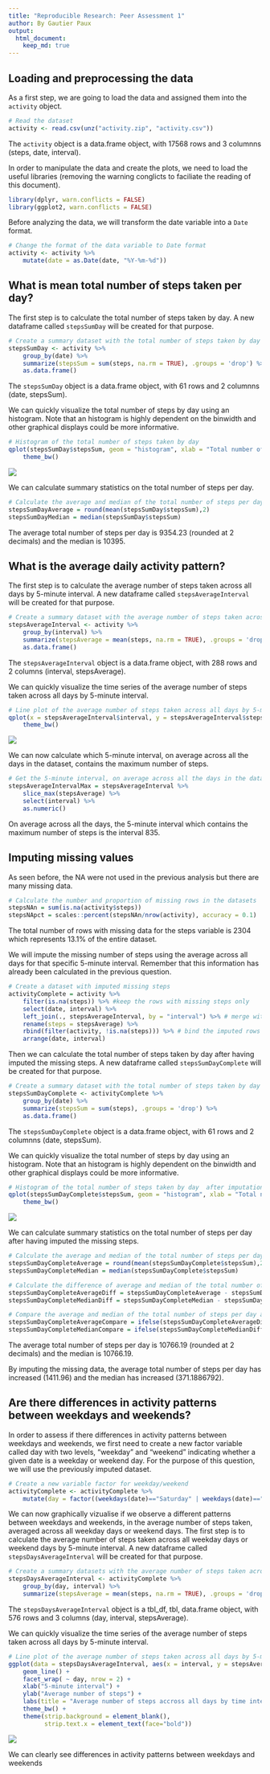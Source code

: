 ```yaml
---
title: "Reproducible Research: Peer Assessment 1"
author: By Gautier Paux
output: 
  html_document:
    keep_md: true
---
```


## Loading and preprocessing the data

As a first step, we are going to load the data and assigned them into the `activity` object.


```r
# Read the dataset
activity <- read.csv(unz("activity.zip", "activity.csv"))
```

The `activity` object is a data.frame object, with 17568 rows and 3 columnns (steps, date, interval).

In order to manipulate the data and create the plots, we need to load the useful libraries (removing the warning conglicts to faciliate the reading of this document).


```r
library(dplyr, warn.conflicts = FALSE)
library(ggplot2, warn.conflicts = FALSE)
```

Before analyzing the data, we will transform the date variable into a `Date` format.


```r
# Change the format of the data variable to Date format
activity <- activity %>% 
    mutate(date = as.Date(date, "%Y-%m-%d"))
```

## What is mean total number of steps taken per day?

The first step is to calculate the total number of steps taken by day. A new dataframe called `stepsSumDay` will be created for that purpose.


```r
# Create a summary dataset with the total number of steps taken by day 
stepsSumDay <- activity %>% 
    group_by(date) %>% 
    summarize(stepsSum = sum(steps, na.rm = TRUE), .groups = 'drop') %>% 
    as.data.frame()
```

The `stepsSumDay` object is a data.frame object, with 61 rows and 2 columnns (date, stepsSum).

We can quickly visualize the total number of steps by day using an histogram. Note that an histogram is highly dependent on the binwidth and other graphical displays could be more informative.


```r
# Histogram of the total number of steps taken by day 
qplot(stepsSumDay$stepsSum, geom = "histogram", xlab = "Total number of steps per day", main = "Total number of steps per day", binwidth = 500) +
    theme_bw()
```

![](PA1_template_files/figure-html/unnamed-chunk-5-1.png)<!-- -->

We can calculate summary statistics on the total number of steps per day.


```r
# Calculate the average and median of the total number of steps per day
stepsSumDayAverage = round(mean(stepsSumDay$stepsSum),2)
stepsSumDayMedian = median(stepsSumDay$stepsSum)
```
The average total number of steps per day is 9354.23 (rounded at 2 decimals) and the median is 10395.

## What is the average daily activity pattern?


The first step is to calculate the average number of steps taken across all days by 5-minute interval. A new dataframe called `stepsAverageInterval` will be created for that purpose.


```r
# Create a summary dataset with the average number of steps taken across all days by 5-minute interval
stepsAverageInterval <- activity %>% 
    group_by(interval) %>% 
    summarize(stepsAverage = mean(steps, na.rm = TRUE), .groups = 'drop') %>% 
    as.data.frame()
```

The `stepsAverageInterval` object is a data.frame object, with 288 rows and 2 columns (interval, stepsAverage).

We can quickly visualize the time series of the average number of steps taken across all days by 5-minute interval.


```r
# Line plot of the average number of steps taken across all days by 5-minute interval
qplot(x = stepsAverageInterval$interval, y = stepsAverageInterval$stepsAverage, geom = "line", xlab = "5-minute interval", ylab = "Average number of steps", main = "Average number of steps accross all days by time interval")+
    theme_bw()
```

![](PA1_template_files/figure-html/unnamed-chunk-8-1.png)<!-- -->

We can now calculate which 5-minute interval, on average across all the days in the dataset, contains the maximum number of steps.


```r
# Get the 5-minute interval, on average across all the days in the dataset, which contains the maximum number of steps
stepsAverageIntervalMax = stepsAverageInterval %>% 
    slice_max(stepsAverage) %>% 
    select(interval) %>% 
    as.numeric()
```

On average across all the days, the 5-minute interval which contains the maximum number of steps is the interval 835.

## Imputing missing values

As seen before, the NA were not used in the previous analysis but there are many missing data. 


```r
# Calculate the number and proportion of missing rows in the datasets
stepsNAn = sum(is.na(activity$steps))
stepsNApct = scales::percent(stepsNAn/nrow(activity), accuracy = 0.1)
```

The total number of rows with missing data for the steps variable is 2304 which represents 13.1% of the entire dataset.

We will impute the missing number of steps using the average across all days for that specific 5-minute interval. Remember that this information has already been calculated in the previous question.


```r
# Create a dataset with imputed missing steps
activityComplete = activity %>% 
    filter(is.na(steps)) %>% #keep the rows with missing steps only
    select(date, interval) %>% 
    left_join(., stepsAverageInterval, by = "interval") %>% # merge with the averal accross all days per interval
    rename(steps = stepsAverage) %>% 
    rbind(filter(activity, !is.na(steps))) %>% # bind the imputed rows with the activity dataset containing non-missing rows
    arrange(date, interval)
```

Then we can calculate the total number of steps taken by day after having imputed the missing steps. A new dataframe called `stepsSumDayComplete` will be created for that purpose.


```r
# Create a summary dataset with the total number of steps taken by day after imputation
stepsSumDayComplete <- activityComplete %>% 
    group_by(date) %>% 
    summarize(stepsSum = sum(steps), .groups = 'drop') %>% 
    as.data.frame()
```

The `stepsSumDayComplete` object is a data.frame object, with 61 rows and 2 columnns (date, stepsSum).

We can quickly visualize the total number of steps by day using an histogram. Note that an histogram is highly dependent on the binwidth and other graphical displays could be more informative.


```r
# Histogram of the total number of steps taken by day  after imputation
qplot(stepsSumDayComplete$stepsSum, geom = "histogram", xlab = "Total number of steps per day", main = "Total number of steps per day (after imputation)", binwidth = 500) +
    theme_bw()
```

![](PA1_template_files/figure-html/unnamed-chunk-13-1.png)<!-- -->

We can calculate summary statistics on the total number of steps per day after having imputed the missing steps.


```r
# Calculate the average and median of the total number of steps per day after imputation
stepsSumDayCompleteAverage = round(mean(stepsSumDayComplete$stepsSum),2)
stepsSumDayCompleteMedian = median(stepsSumDayComplete$stepsSum)

# Calculate the difference of average and median of the total number of steps per day after and before imputation
stepsSumDayCompleteAverageDiff = stepsSumDayCompleteAverage - stepsSumDayAverage
stepsSumDayCompleteMedianDiff = stepsSumDayCompleteMedian - stepsSumDayMedian

# Compare the average and median of the total number of steps per day after and before imputation
stepsSumDayCompleteAverageCompare = ifelse(stepsSumDayCompleteAverageDiff > 0, "increased", "decreased")
stepsSumDayCompleteMedianCompare = ifelse(stepsSumDayCompleteMedianDiff > 0, "increased", "decreased")
```

The average total number of steps per day is 10766.19 (rounded at 2 decimals) and the median is 10766.19.

By imputing the missing data, the average total number of steps per day has increased (1411.96) and the median has increased (371.1886792).

## Are there differences in activity patterns between weekdays and weekends?

In order to assess if there differences in activity patterns between weekdays and weekends, we first need to create a new factor variable called day with two levels, “weekday” and “weekend” indicating whether a given date is a weekday or weekend day. For the purpose of this question, we will use the previously imputed dataset.


```r
# Create a new variable factor for weekday/weekend
activityComplete <- activityComplete %>% 
    mutate(day = factor((weekdays(date)=="Saturday" | weekdays(date)=="Sunday"), labels = c("TRUE" = "weekday", "FALSE" = "weekend")))
```

We can now graphically vizualise if we observe a different patterns between weekdays and weekends, in the average number of steps taken, averaged across all weekday days or weekend days. The first step is to calculate the average number of steps taken across all weekday days or weekend days by 5-minute interval. A new dataframe called `stepsDaysAverageInterval` will be created for that purpose.


```r
# Create a summary datasets with the average number of steps taken across all days by 5-minute interval after imputation
stepsDaysAverageInterval <- activityComplete %>% 
    group_by(day, interval) %>% 
    summarize(stepsAverage = mean(steps, na.rm = TRUE), .groups = 'drop') 
```

The `stepsDaysAverageInterval` object is a tbl_df, tbl, data.frame object, with 576 rows and 3 columns (day, interval, stepsAverage).

We can quickly visualize the time series of the average number of steps taken across all days by 5-minute interval.


```r
# Line plot of the average number of steps taken across all days by 5-minute interval, by weekday/weekend
ggplot(data = stepsDaysAverageInterval, aes(x = interval, y = stepsAverage)) +
    geom_line() +
    facet_wrap( ~ day, nrow = 2) +
    xlab("5-minute interval") +
    ylab("Average number of steps") +
    labs(title = "Average number of steps accross all days by time interval", subtitle = "By weekdays") +
    theme_bw() +
    theme(strip.background = element_blank(),
          strip.text.x = element_text(face="bold"))
```

![](PA1_template_files/figure-html/unnamed-chunk-17-1.png)<!-- -->

We can clearly see differences in activity patterns between weekdays and weekends

